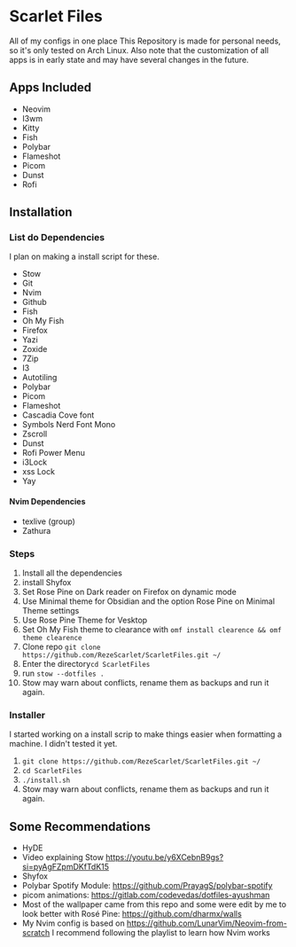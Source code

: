 # Scarlet Files
All of my configs in one place
This Repository is made for personal needs, so it's only tested on Arch Linux.
Also note that the customization of all apps is in early state and may have several changes in the future.

## Apps Included
- Neovim
- I3wm
- Kitty
- Fish
- Polybar
- Flameshot
- Picom
- Dunst
- Rofi

## Installation

### List do Dependencies
I plan on making a install script for these.
- Stow
- Git
- Nvim
- Github
- Fish
- Oh My Fish
- Firefox
- Yazi
- Zoxide
- 7Zip
- I3
- Autotiling
- Polybar
- Picom
- Flameshot
- Cascadia Cove font
- Symbols Nerd Font Mono
- Zscroll
- Dunst
- Rofi Power Menu
- i3Lock
- xss Lock
- Yay

#### Nvim Dependencies
- texlive (group)
- Zathura

### Steps
1. Install all the dependencies
2. install Shyfox
3. Set Rose Pine on Dark reader on Firefox on dynamic mode
4. Use Minimal theme for Obsidian and the option Rose Pine on Minimal Theme settings
5. Use Rose Pine Theme for Vesktop
6. Set Oh My Fish theme to clearance with ```omf install clearence && omf theme clearence```
7. Clone repo ```git clone https://github.com/RezeScarlet/ScarletFiles.git ~/```
8. Enter the directory```cd ScarletFiles```
9. run ```stow --dotfiles .```
10. Stow may warn about conflicts, rename them as backups and run it again.

### Installer
I started working on a install scrip to make things easier when formatting a machine. I didn't tested it yet.
1. ```git clone https://github.com/RezeScarlet/ScarletFiles.git ~/```
2. ```cd ScarletFiles```
3. ```./install.sh```
4. Stow may warn about conflicts, rename them as backups and run it again.

## Some Recommendations
- HyDE
- Video explaining Stow https://youtu.be/y6XCebnB9gs?si=pyAgFZpmDKfTdK15
- Shyfox
- Polybar Spotify Module: https://github.com/PrayagS/polybar-spotify
- picom animations: https://gitlab.com/codevedas/dotfiles-ayushman
- Most of the wallpaper came from this repo and some were edit by me to look better with Rosé Pine: https://github.com/dharmx/walls
- My Nvim config is based on https://github.com/LunarVim/Neovim-from-scratch I recommend following the playlist to learn how Nvim works 
